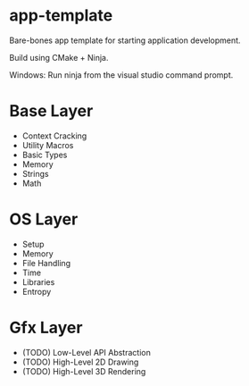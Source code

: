 # app-template
Bare-bones app template for starting application development.

Build using CMake + Ninja.

Windows: Run ninja from the visual studio command prompt.

# Base Layer

* Context Cracking
* Utility Macros
* Basic Types
* Memory
* Strings
* Math

# OS Layer

* Setup
* Memory
* File Handling
* Time
* Libraries
* Entropy

# Gfx Layer

* (TODO) Low-Level API Abstraction
* (TODO) High-Level 2D Drawing
* (TODO) High-Level 3D Rendering
